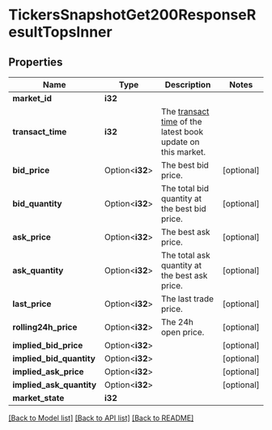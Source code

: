# TickersSnapshotGet200ResponseResultTopsInner

## Properties

Name | Type | Description | Notes
------------ | ------------- | ------------- | -------------
**market_id** | **i32** |  | 
**transact_time** | **i32** | The [transact time](./websocket-trade-api.md#transact-time) of the latest book update on this market. | 
**bid_price** | Option<**i32**> | The best bid price. | [optional]
**bid_quantity** | Option<**i32**> | The total bid quantity at the best bid price. | [optional]
**ask_price** | Option<**i32**> | The best ask price. | [optional]
**ask_quantity** | Option<**i32**> | The total ask quantity at the best ask price. | [optional]
**last_price** | Option<**i32**> | The last trade price. | [optional]
**rolling24h_price** | Option<**i32**> | The 24h open price. | [optional]
**implied_bid_price** | Option<**i32**> |  | [optional]
**implied_bid_quantity** | Option<**i32**> |  | [optional]
**implied_ask_price** | Option<**i32**> |  | [optional]
**implied_ask_quantity** | Option<**i32**> |  | [optional]
**market_state** | **i32** |  | 

[[Back to Model list]](../README.md#documentation-for-models) [[Back to API list]](../README.md#documentation-for-api-endpoints) [[Back to README]](../README.md)


